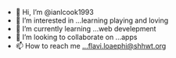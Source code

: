- 👋 Hi, I’m @ianlcook1993
- 👀 I’m interested in ...learning playing and loving
- 🌱 I’m currently learning ...web develepment
- 💞️ I’m looking to collaborate on ...apps
- 📫 How to reach me ...flavi.loaephi@shhwt.org

<!---
ianlcook1993/ianlcook1993 is a ✨ special ✨ repository because its `README.md` (this file) appears on your GitHub profile.
You can click the Preview link to take a look at your changes.
--->
